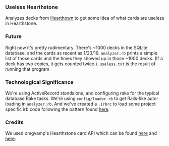 ### Useless Hearthstone
Analyzes decks from [Hearthpwn](http://www.hearthpwn.com/) to get some idea of what cards are useless in Hearthstone.

### Future
Right now it's pretty rudimentary. There's ~1000 decks in the SQLite database, and the cards as recent as 1/23/16. `analyzer.rb` prints a simple list of those cards and the times they showed up in those ~1000 decks. (If a deck has two copies, it gets counted twice.). `useless.txt` is the result of running that program

### Technological Significance
We're using ActiveRecord standalone, and configuring rake for the typical database Rake tasks. We're using `config/loader.rb` to get Rails-like auto-loading in `analyzer.rb`. And we've created a `.irbrc` to load some project specific irb code following the pattern found [here](http://samuelmullen.com/2010/04/irb-global-local-irbrc/).

### Credits
We used omgvamp's Hearthstone card API which can be found [here](http://hearthstoneapi.com/) and [here](https://market.mashape.com/omgvamp/hearthstone).